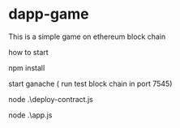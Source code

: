 # dapp-game
This is a simple game on ethereum block chain

how to start

npm install

start ganache ( run test block chain in port 7545)

node .\deploy-contract.js

node .\app.js
